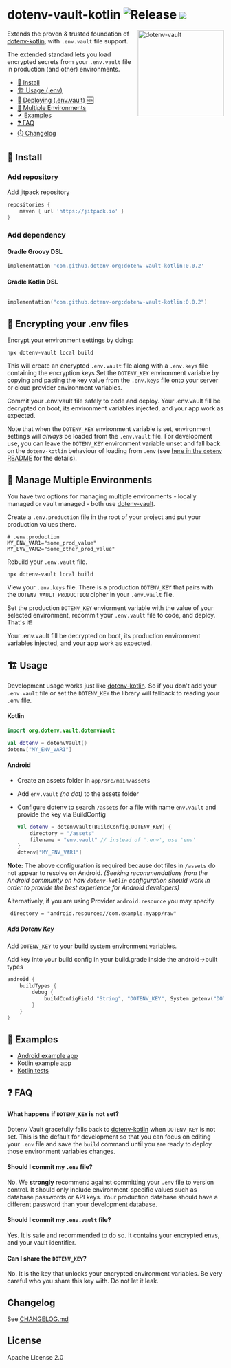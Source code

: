 # dotenv-vault-kotlin ![Release](https://jitpack.io/v/dotenv-org/dotenv-vault-kotlin.svg) ![](https://img.shields.io/badge/license-Apache%202.0-orange.svg)

<img src="https://raw.githubusercontent.com/motdotla/dotenv/master/dotenv.svg" alt="dotenv-vault" align="right" width="200" />

Extends the proven & trusted foundation of [dotenv-kotlin](https://github.com/cdimascio/dotenv-kotlin), with `.env.vault` file support.

The extended standard lets you load encrypted secrets from your `.env.vault` file in production (and other) environments. 

* [🌱 Install](#-install)
* [🏗️ Usage (.env)](#%EF%B8%8F-usage)
* [🚀 Deploying (.env.vault) 🆕](#-deploying)
* [🌴 Multiple Environments](#-manage-multiple-environments)
* [ ✔ Examples](#-examples)
* [❓ FAQ](#-faq)
* [⏱️ Changelog](./CHANGELOG.md)

## 🌱 Install

### Add repository

Add jitpack repository

```groovy
repositories {
	maven { url 'https://jitpack.io' }
}
```

### Add dependency
#### Gradle Groovy DSL
```groovy
implementation 'com.github.dotenv-org:dotenv-vault-kotlin:0.0.2'

```

#### Gradle Kotlin DSL
```kotlin

implementation("com.github.dotenv-org:dotenv-vault-kotlin:0.0.2")

```



## 🚀 Encrypting your .env files

Encrypt your environment settings by doing:

```shell
npx dotenv-vault local build
```

This will create an encrypted `.env.vault` file along with a `.env.keys` file containing the encryption keys
Set the `DOTENV_KEY` environment variable by copying and pasting the key value from the `.env.keys` file onto your server or cloud provider environment variables.

Commit your .env.vault file safely to code and deploy. Your .env.vault fill be decrypted on boot, its environment variables injected, and your app work as expected.

Note that when the `DOTENV_KEY` environment variable is set, environment settings will *always* be loaded from the `.env.vault` file. 
For development use, you can leave the `DOTENV_KEY` environment variable unset and fall back on the `dotenv-kotlin` behaviour of loading from `.env` (see [here in the `dotenv` README](https://github.com/cdimascio/dotenv-kotlin#usage) for the details).

## 🌴 Manage Multiple Environments

You have two options for managing multiple environments - locally managed or vault managed - both use [dotenv-vault](https://github.com/dotenv-org/dotenv-vault).

Create a `.env.production` file in the root of your project and put your production values there.

```shell
# .env.production
MY_ENV_VAR1="some_prod_value"
MY_EVV_VAR2="some_other_prod_value"
```

Rebuild your `.env.vault` file.

```shell
npx dotenv-vault local build
```

View your `.env.keys` file. There is a production `DOTENV_KEY` that pairs with the `DOTENV_VAULT_PRODUCTION` cipher in your `.env.vault` file.

Set the production `DOTENV_KEY` enviorment variable with the value of your selected environment, recommit your `.env.vault` file to code, and deploy. That's it!

Your .env.vault fill be decrypted on boot, its production environment variables injected, and your app work as expected.

## 🏗️ Usage

Development usage works just like [dotenv-kotlin](https://github.com/cdimascio/dotenv-kotlin). 
So if you don't add your `.env.vault` file or set the `DOTENV_KEY` the library will fallback to reading your `.env` file.

#### Kotlin
```kotlin
import org.dotenv.vault.dotenvVault

val dotenv = dotenvVault()
dotenv["MY_ENV_VAR1"]
```

#### Android
- Create an assets folder in `app/src/main/assets`
- Add `env.vault` *(no dot)* to the assets folder


- Configure dotenv to search `/assets` for a file with name `env.vault` and provide the key via BuildConfig

  ```kotlin
  val dotenv = dotenvVault(BuildConfig.DOTENV_KEY) {
      directory = "/assets"
      filename = "env.vault" // instead of '.env', use 'env'
  }
  dotenv["MY_ENV_VAR1"]
  ```

**Note:** The above configuration is required because dot files in `/assets` do not appear to resolve on Android. *(Seeking recommendations from the Android community on how `dotenv-kotlin` configuration should work in order to provide the best experience for Android developers)*

Alternatively, if you are using Provider `android.resource` you may specify

```
 directory = "android.resource://com.example.myapp/raw"
```

##### Add Dotenv Key

Add `DOTENV_KEY` to your build system environment variables.

Add key into your build config in your build.grade inside the android->built types
```kotlin
android {
    buildTypes {
        debug {
            buildConfigField "String", "DOTENV_KEY", System.getenv("DOTENV_KEY") ?: ""    
        }
    } 
}

```

## 🚀 Examples
* [Android example app](https://github.com/marcel-rf/DotenvVaultAndroidExample)
* Kotlin example app
* [Kotlin tests](https://github.com/dotenv-org/dotenv-vault-kotlin/blob/master/lib/src/test/kotlin/org/dotenv/vault/VaultTest.kt#L11)

## ❓ FAQ

#### What happens if `DOTENV_KEY` is not set?

Dotenv Vault gracefully falls back to [dotenv-kotlin](https://github.com/cdimascio/dotenv-kotlin) when `DOTENV_KEY` is not set. This is the default for development so that you can focus on editing your `.env` file and save the `build` command until you are ready to deploy those environment variables changes.

#### Should I commit my `.env` file?

No. We **strongly** recommend against committing your `.env` file to version control. It should only include environment-specific values such as database passwords or API keys. Your production database should have a different password than your development database.

#### Should I commit my `.env.vault` file?

Yes. It is safe and recommended to do so. It contains your encrypted envs, and your vault identifier.

#### Can I share the `DOTENV_KEY`?

No. It is the key that unlocks your encrypted environment variables. Be very careful who you share this key with. Do not let it leak.

## Changelog

See [CHANGELOG.md](CHANGELOG.md)

## License

Apache License 2.0